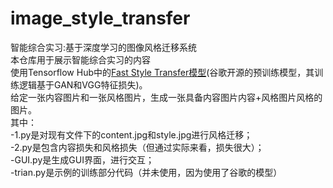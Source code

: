 # image_style_transfer
智能综合实习:基于深度学习的图像风格迁移系统  
本仓库用于展示智能综合实习的内容  
使用Tensorflow Hub中的[Fast Style Transfer模型](https://tfhub.dev/google/magenta/arbitrary-image-stylization-v1-256/2)(谷歌开源的预训练模型，其训练逻辑基于GAN和VGG特征损失)。  
给定一张内容图片和一张风格图片，生成一张具备内容图片内容+风格图片风格的图片。  
其中：  
-1.py是对现有文件下的content.jpg和style.jpg进行风格迁移；  
-2.py是包含内容损失和风格损失（但通过实际来看，损失很大）；  
-GUI.py是生成GUI界面，进行交互；  
-trian.py是示例的训练部分代码（并未使用，因为使用了谷歌的模型）
